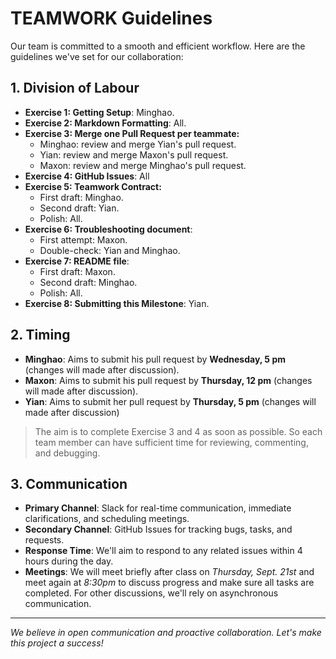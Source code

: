 # TEAMWORK Guidelines

Our team is committed to a smooth and efficient workflow. Here are the guidelines we've set for our collaboration:

## 1. Division of Labour

- **Exercise 1: Getting Setup**: Minghao.  
- **Exercise 2: Markdown Formatting**: All.  
- **Exercise 3: Merge one Pull Request per teammate:**  
  - Minghao: review and merge Yian's pull request. 
  - Yian: review and merge Maxon's pull request.
  - Maxon: review and merge Minghao's pull request.
- **Exercise 4: GitHub Issues**: All  
- **Exercise 5: Teamwork Contract:**  
  - First draft: Minghao.
  - Second draft: Yian.
  - Polish: All.
- **Exercise 6: Troubleshooting document**:  
  - First attempt: Maxon.
  - Double-check: Yian and Minghao.    
- **Exercise 7: README file**:  
  - First draft: Maxon.
  - Second draft: Minghao.
  - Polish: All.
- **Exercise 8: Submitting this Milestone**: Yian.

## 2. Timing

- **Minghao**: Aims to submit his pull request by **Wednesday, 5 pm** (changes will made after discussion).
- **Maxon**: Aims to submit his pull request by **Thursday, 12 pm** (changes will made after discussion).
- **Yian**: Aims to submit her pull request by **Thursday, 5 pm** (changes will made after discussion)
> The aim is to complete Exercise 3 and 4 as soon as possible. So each team member can have sufficient time for reviewing, commenting, and debugging.

## 3. Communication

- **Primary Channel**: Slack for real-time communication, immediate clarifications, and scheduling meetings.
- **Secondary Channel**: GitHub Issues for tracking bugs, tasks, and requests.
- **Response Time**: We'll aim to respond to any related issues within 4 hours during the day.
- **Meetings**: We will meet briefly after class on _Thursday, Sept. 21st_ and meet again at _8:30pm_ to discuss progress and make sure all tasks are completed. For other discussions, we'll rely on asynchronous communication.

---

_We believe in open communication and proactive collaboration. Let's make this project a success!_
